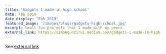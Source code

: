 ```yaml
---
title: 'Gadgets I made in high school'
date: Feb 2019
date_display: "Feb 2019"
featured_image: '/images/blogs/gadgets-high-school.jpg'
excerpt: Small fun projects that I made with my peers
external_link: https://simonguozirui.medium.com/gadgets-i-made-in-high-school-6560c56f4a10
---
```

See [external link](https://simonguozirui.medium.com/gadgets-i-made-in-high-school-6560c56f4a10)